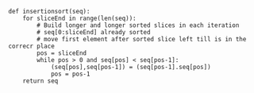 
	def insertionsort(seq):
		for sliceEnd in range(len(seq)):
			# Build longer and longer sorted slices in each iteration
			# seq[0:sliceEnd] already sorted
			# move first element after sorted slice left till is in the correcr place
			pos = sliceEnd
			while pos > 0 and seq[pos] < seq[pos-1]:
				(seq[pos],seq[pos-1]) = (seq[pos-1].seq[pos])
				pos = pos-1
		return seq
